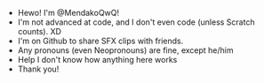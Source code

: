 - Hewo! I'm @MendakoQwQ!
- I'm not advanced at code, and I don't even code (unless Scratch counts). XD
- I'm on Github to share SFX clips with friends.
- Any pronouns (even Neopronouns) are fine, except he/him
- Help I don't know how anything here works
- Thank you!
